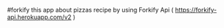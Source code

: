 #f o r k i f y 
 this app about pizzas recipe by using Forkify Api ( https://forkify-api.herokuapp.com/v2 )
